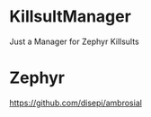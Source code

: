# KillsultManager
Just a Manager for Zephyr Killsults



# Zephyr
https://github.com/disepi/ambrosial

